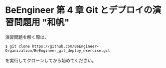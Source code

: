 # BeEngineer 第 4 章 Git とデプロイの演習問題用 "和帆"

演習問題を解く際は、

```console
$ git clone https://github.com/BeEngineer-Organization/BeEngineer_git_deploy_exercise.git
```

を実行してクローンしてから始めてください。
